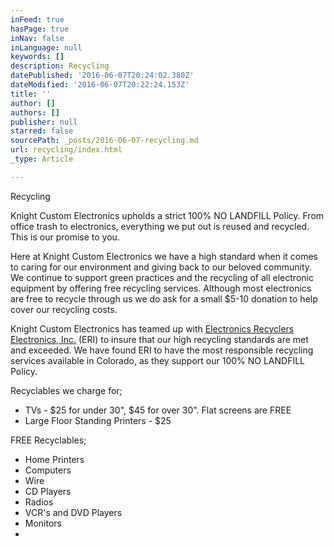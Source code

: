 ```yaml
---
inFeed: true
hasPage: true
inNav: false
inLanguage: null
keywords: []
description: Recycling
datePublished: '2016-06-07T20:24:02.380Z'
dateModified: '2016-06-07T20:22:24.153Z'
title: ''
author: []
authors: []
publisher: null
starred: false
sourcePath: _posts/2016-06-07-recycling.md
url: recycling/index.html
_type: Article

---
```

Recycling

Knight Custom Electronics upholds a strict 100% NO LANDFILL Policy. From office trash to electronics, everything we put out is reused and recycled. This is our promise to you.

Here at Knight Custom Electronics we have a high standard when it comes to caring for our environment and giving back to our beloved community. We continue to support green practices and the recycling of all electronic equipment by offering free recycling services. Although most electronics are free to recycle through us we do ask for a small $5-10 donation to help cover our recycling costs. 

Knight Custom Electronics has teamed up with [Electronics Recyclers Electronics, Inc.][0] (ERI) to insure that our high recycling standards are met and exceeded. We have found ERI to have the most responsible recycling services available in Colorado, as they support our 100% NO LANDFILL Policy. 

Recyclables we charge for;

* TVs - $25 for under 30", $45 for over 30". Flat screens are FREE
* Large Floor Standing Printers - $25

FREE Recyclables;

* Home Printers
* Computers
* Wire
* CD Players
* Radios
* VCR's and DVD Players
* Monitors
*   
  


[0]: http://electronicrecyclers.com/